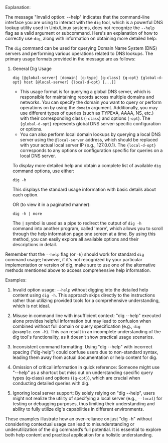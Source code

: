 Explanation:

The message "Invalid option: --help" indicates that the command-line interface you are using to interact with the `dig` tool, which is a powerful DNS lookup utility used in Unix/Linux systems, does not recognize the `--help` flag as a valid argument or subcommand. Here's an explanation of how to correctly use `dig`, along with information on obtaining more detailed help:

The `dig` command can be used for querying Domain Name System (DNS) servers and performing various operations related to DNS lookups. The primary usage formats provided in the message are as follows:

1. General Dig Usage
   ```
   dig [@global-server] [domain] [q-type] [q-class] {q-opt} {global-d-opt} host [@local-server] {local-d-opt} [...]]
   ```
    - This usage format is for querying a global DNS server, which is responsible for maintaining records across multiple domains and networks. You can specify the domain you want to query or perform operations on by using the `domain` argument. Additionally, you may use different types of queries (such as TYPE=A, AAAA, NS, etc.) with their corresponding class (`-class`) and options (`-opt`). The `{global-d-opt}` represents global DNS server-specific configuration or options.
    - You can also perform local domain lookups by querying a local DNS server using the `@local-server` address, which should be replaced with your actual local server IP (e.g., 127.0.0.1). The `{local-d-opt}` corresponds to any options or configuration specific for queries on a local DNS server.

   To display more detailed help and obtain a complete list of available `dig` command options, use either:
   ```
   dig -h
   ```
    This displays the standard usage information with basic details about each option.

   OR (to view it in a paginated manner):
   ```
   dig -h | more
   ```
    The `|` symbol is used as a pipe to redirect the output of `dig -h` command into another program, called 'more', which allows you to scroll through the help information page one screen at a time. By using this method, you can easily explore all available options and their descriptions in detail.

Remember that the `--help` flag (or `-h`) should work for standard `dig` command usage; however, if it's not recognized by your particular implementation or version of dig, make sure to use one of the alternative methods mentioned above to access comprehensive help information.

Examples:

1. Invalid option usage: `--help` without digging into the detailed help content using `dig -h`. This approach skips directly to the instructions rather than utilizing provided tools for a comprehensive understanding, which is not ideal.

2. Misuse in command line with insufficient context: "dig --help" executed alone provides helpful information but may lead to confusion when combined without full domain or query specification (e.g., `dig @example.com -h`). This can result in an incomplete understanding of the dig tool's functionality, as it doesn’t show practical usage scenarios.

3. Inconsistent command formatting: Using "dig --help" with incorrect spacing ("dig-help") could confuse users due to non-standard syntax, leading them away from actual documentation or help content for dig.

4. Omission of critical information in quick reference: Someone might use "--help" as a shortcut but miss out on understanding specific query types (q-class) and options (`{q-opt}`), which are crucial when conducting detailed queries with dig.

5. Ignoring local server support: By solely relying on "dig --help", users might not realize the utility of specifying a local server (e.g., `--local`) for testing or debugging purposes, thus limiting their understanding and ability to fully utilize dig's capabilities in different environments. 

These examples illustrate how an over-reliance on just "dig -h" without considering contextual usage can lead to misunderstanding or underutilization of the dig command’s full potential. It is essential to explore both help content and practical application for a holistic understanding.